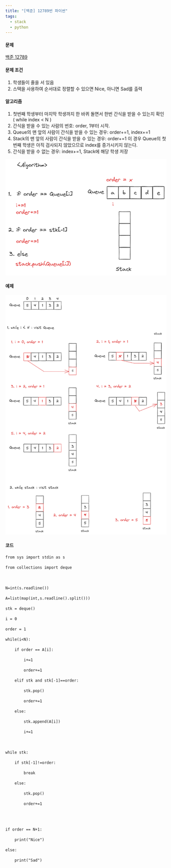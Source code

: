 ```yaml
---
title: "[백준] 12789번 파이썬"
tags:
  - stack
  - python
---
```

#### 문제
[백준 12789](https://www.acmicpc.net/problem/12789)

#### 문제 조건

1. 학생들이 줄을 서 있음
2. 스택을 사용하여 순서대로 정렬할 수 있으면 Nice, 아니면 Sad를 출력


#### 알고리즘

1. 첫번째 학생부터 마지막 학생까지 한 바퀴 돌면서 한번 간식을 받을 수 있는지 확인 ( while index < N )
2. 간식을 받을 수 있는 사람의 번호: order, 1부터 시작.
3. Queue의 맨 앞의 사람이 간식을 받을 수 있는 경우: order+=1, index+=1
4. Stack의 맨 앞의 사람이 간식을 받을 수 있는 경우: order+=1 이 경우 Queue의 첫번째 학생은 아직 검사되지 않았으므로 index를 증가시키지 않는다.
5. 간식을 받을 수 없는 경우: index+=1, Stack에 해당 학생 저장

![](../images/Pasted%20image%2020240519230523.png)


#### 예제

![](../images/Pasted%20image%2020240519230615.png)



#### 코드

```
from sys import stdin as s

from collections import deque

  

N=int(s.readline())

A=list(map(int,s.readline().split()))

stk = deque()

i = 0

order = 1

while(i<N):

    if order == A[i]:

        i+=1

        order+=1

    elif stk and stk[-1]==order:

        stk.pop()

        order+=1

    else:

        stk.append(A[i])

        i+=1

  

while stk:

    if stk[-1]!=order:

        break

    else:

        stk.pop()

        order+=1

  
  

if order == N+1:

    print("Nice")

else:

    print("Sad")
```